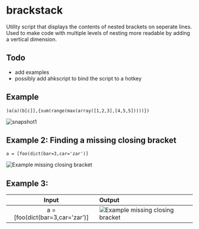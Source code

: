 # brackstack
Utility script that displays the contents of nested brackets on seperate lines. Used to make code with multiple levels of nesting more readable by adding a vertical dimension.

## Todo

* add examples
* possibly add ahkscript to bind the script to a hotkey

## Example



    )a(a)(b[c]],{sum(range(max(array([1,2,3],[4,5,5]))))})

![snapshot1](http://i.imgur.com/kWkJ1Yt.png)

## Example 2: Finding a missing closing bracket

    a = [foo(dict(bar=3,car='zar')]

![Example missing closing bracket](http://i.imgur.com/LpaCWNF.png)

## Example 3: 

| Input | Output |
|:-----:|:-------|
| a = [foo(dict(bar=3,car='zar')] | ![Example missing closing bracket](http://i.imgur.com/LpaCWNF.png) |

